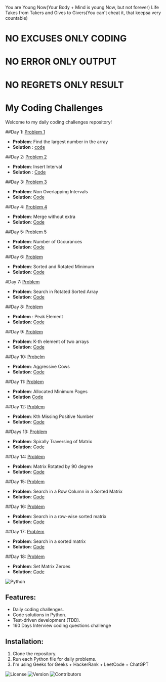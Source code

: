 You are Young Now(Your Body + Mind is young Now, but not forever)
Life Takes from Takers and Gives to Givers(You can't cheat it, that keepsa  very countable) 
# NO EXCUSES ONLY CODING

# NO ERROR ONLY OUTPUT

# NO REGRETS ONLY RESULT

# My Coding Challenges

Welcome to my daily coding challenges repository!

##Day 1: [Problem 1](Day1/Sorting1)
- **Problem**: Find the largest number in the array
- **Solution** : [code](Day1/Sorting1)

##Day 2: [Problem 2](Day1/Insert_Interval.py)
- **Problem**: Insert Interval
- **Solution** : [Code](Day1/Insert_Interval.py)

##Day 3: [Problem 3](Day1/problem3.py)
- **Problem**: Non Overlapping Intervals
- **Solution**: [Code](Day1/problem3.py)

##Day 4: [Problem 4](Day1/MergeWithoutSpace.py)
- **Problem**: Merge without extra
- **Solution**: [Code](Day1/MergeWithoutSpace.py)

##Day 5: [Problem 5](Day1/NumberOfOccurance.py)
- **Problem**: Number of Occurances
- **Solution**: [Code](Day1/NumberOfOccurance.py)

##Day 6: [Problem](Day1/Sorted&RotatedMinimum.py)
- **Problem**: Sorted and Rotated Minimum
- **Solution**: [Code](Day1/Sorted&RotatedMinimum.py)

#Day 7: [Problem](Day1/SearchinRotatedSortedArray.py)
- **Problem**: Search in Rotated Sorted Array
- **Solution**: [Code](Day1/SearchinRotatedSortedArray.py)

##Day 8: [Problem](Day1/PeakElement.py)
- **Problem** : Peak Element
- **Solution**: [Code](Day1/PeakElement.py)

##Day 9: [Problem](Day1/Kth_Elementof_Twoarrays.py)
- **Problem**: K-th element of two arrays
- **Solution**: [Code](Day1/Kth_Elementof_Twoarrays.py)

##Day 10: [Probelm](Day1/AggressiveCow.py)
- **Problem**: Aggressive Cows
- **Solution**: [Code](Day1/AggressiveCow.py)

##Day 11: [Problem](Day1/AllocateMiniPages.py)
- **Problem**: Allocated Minimum Pages
- **Solution** [Code](Day1/AllocateMiniPages.py)

##Day 12: [Problem](Day1/Kthmissingpositivenumber.py)
- **Problem**: Kth Missing Positive Number
- **Solution**: [Code](Day1/Kthmissingpositivenumber.py)

##Days 13: [Problem](Day1/spirallytraversingofmatrix.py)
- **Problem**: Spirally Traversing of Matrix
- **Solution**: [Code](Day1/spirallytraversingofmatrix.py)

##Day 14: [Problem](Day1/matrixRotateby90degree.py)
- **Problem**: Matrix Rotated by 90 degree
- **Solution**: [Code](Day1/matrixRotateby90degree.py)

##Day 15: [Problem](Day1/SearchinARowColumnSortedMatrix.py)
- **Problem**: Search in a Row Column in a Sorted Matrix
- **Solution**: [Code](Day1/SearchinARowColumnSortedMatrix.py)

##Day 16: [Problem](Day1/SearchInARowWiseSortedMatrix.py)
- **Problem**: Search in a row-wise sorted matrix
- **Solution**: [Code](Day1/SearchInARowWiseSortedMatrix.py)

##Day 17: [Problem](Day1/SearchInTheSortedMatrix.py)
- **Problem**: Search in a sorted matrix
- **Solution**: [Code](Day1/SearchInTheSortedMatrix.py)

##Day 18: [Problem](Next40Days/SetMatrixZeroes.py)
- **Prohlem**: Set Matrix Zeroes
- **Solution**: [Code](Next40Days/SetMatrixZeroes.py)


![Python](https://img.shields.io/badge/Python-3.x-blue)


## Features:
- Daily coding challenges.
- Code solutions in Python.
- Test-driven development (TDD).
- 160 Days Interview coding questions challenge

## Installation:
1. Clone the repository.
2. Run each Python file for daily problems.
3. I'm using Geeks for Geeks + HackerRank + LeetCode + ChatGPT

   

![License](https://img.shields.io/badge/License-MIT-green)
![Version](https://img.shields.io/badge/Version-1.0-blue)
![Contributors](https://img.shields.io/badge/Contributors-1-blue)


